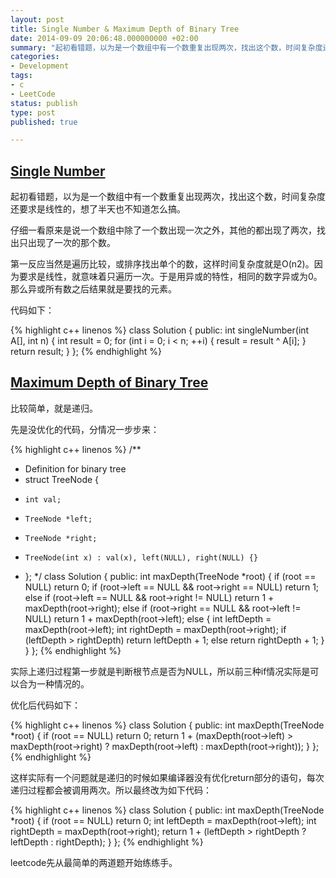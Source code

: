 ```yaml
---
layout: post
title: Single Number & Maximum Depth of Binary Tree
date: 2014-09-09 20:06:48.000000000 +02:00
summary: "起初看错题，以为是一个数组中有一个数重复出现两次，找出这个数，时间复杂度还要求是线性的，想了半天也不知道怎么搞。"
categories:
- Development
tags:
- c
- LeetCode
status: publish
type: post
published: true

---
```


## [Single Number](https://oj.leetcode.com/problems/single-number/)

起初看错题，以为是一个数组中有一个数重复出现两次，找出这个数，时间复杂度还要求是线性的，想了半天也不知道怎么搞。

仔细一看原来是说一个数组中除了一个数出现一次之外，其他的都出现了两次，找出只出现了一次的那个数。

第一反应当然是遍历比较，或排序找出单个的数，这样时间复杂度就是O(n2)。因为要求是线性，就意味着只遍历一次。于是用异或的特性，相同的数字异或为0。那么异或所有数之后结果就是要找的元素。

代码如下：

{% highlight c++ linenos %}
class Solution {
public:
    int singleNumber(int A[], int n) {
        int result = 0;
        for (int i = 0; i < n; ++i) {
            result = result ^ A[i];
        }
        return result;
    }
};
{% endhighlight %}




## [Maximum Depth of Binary Tree](https://oj.leetcode.com/problems/maximum-depth-of-binary-tree/)

比较简单，就是递归。

先是没优化的代码，分情况一步步来：

{% highlight c++ linenos %}
/**
 * Definition for binary tree
 * struct TreeNode {
 *     int val;
 *     TreeNode *left;
 *     TreeNode *right;
 *     TreeNode(int x) : val(x), left(NULL), right(NULL) {}
 * };
 */
class Solution {
public:
    int maxDepth(TreeNode *root) {
        if (root == NULL) return 0;
        if (root->left == NULL && root->right == NULL) return 1;
        else if (root->left == NULL && root->right != NULL) return 1 + maxDepth(root->right);
        else if (root->right == NULL && root->left != NULL) return 1 + maxDepth(root->left);
        else
        {
            int leftDepth = maxDepth(root->left);
            int rightDepth = maxDepth(root->right);
            if (leftDepth > rightDepth)
                return leftDepth + 1;
            else
                return rightDepth + 1;
        }
    }
};
{% endhighlight %}

实际上递归过程第一步就是判断根节点是否为NULL，所以前三种if情况实际是可以合为一种情况的。

优化后代码如下：

{% highlight c++ linenos %}
class Solution {
public:
    int maxDepth(TreeNode *root) {
        if (root == NULL) return 0;
        return 1 + (maxDepth(root->left) > maxDepth(root->right) ? 
            maxDepth(root->left) : maxDepth(root->right));
    }
};
{% endhighlight %}

这样实际有一个问题就是递归的时候如果编译器没有优化return部分的语句，每次递归过程都会被调用两次。所以最终改为如下代码：

{% highlight c++ linenos %}
class Solution {
public:
    int maxDepth(TreeNode *root) {
        if (root == NULL) return 0;
        int leftDepth = maxDepth(root->left);
        int rightDepth = maxDepth(root->right);
        return 1 + (leftDepth > rightDepth ? leftDepth : rightDepth);
    }
};
{% endhighlight %}


leetcode先从最简单的两道题开始练练手。
